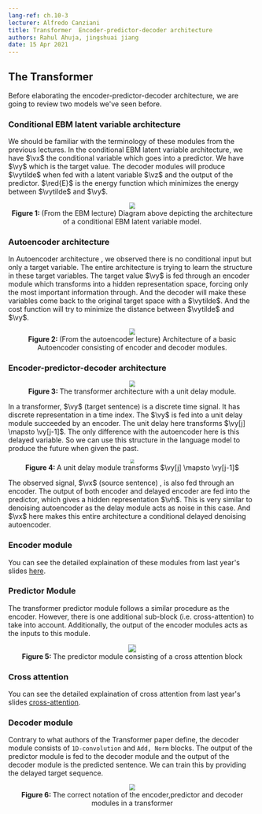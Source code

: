 ```yaml
---
lang-ref: ch.10-3
lecturer: Alfredo Canziani
title: Transformer  Encoder-predictor-decoder architecture
authors: Rahul Ahuja, jingshuai jiang
date: 15 Apr 2021
---
```



## The Transformer

Before elaborating the encoder-predictor-decoder architecture, we are going to review two models we've seen before.


### Conditional EBM latent variable architecture


We should be familiar with the terminology of these modules from the previous lectures.
In the conditional EBM latent variable architecture, we have $\vx$ the conditional variable which goes into a predictor. We have $\vy$ which is the target value. The decoder modules will produce $\vytilde$ when fed with a latent variable $\vz$ and the output of the predictor. $\red{E}$ is the energy function which minimizes the energy between $\vytilde$ and $\vy$.


<center>
<img src="{{site.baseurl}}/images/week10/10-3/ebm.png" style="zoom: 80%; background-color:#DCDCDC;" /><br>
<b>Figure 1: </b> (From the EBM lecture) Diagram above depicting the architecture of a conditional EBM latent variable model.
</center>

### Autoencoder architecture

In Autoencoder architecture , we observed there is no conditional input but only a target variable. The entire architecture is trying to learn the structure in these target variables. The target value $\vy$ is fed through an encoder module which transforms into a hidden representation space, forcing only the most important information through. And the decoder will make these variables come back to the original target space with a $\vytilde$. And the cost function will try to minimize the distance between $\vytilde$ and $\vy$.



<center>
<img src="{{site.baseurl}}/images/week10/10-3/autoencoder.png" style="zoom: 80%; background-color:#DCDCDC;" /><br>
<b>Figure 2: </b> (From the autoencoder lecture) Architecture of a basic Autoencoder consisting of encoder and decoder modules.
</center>



### Encoder-predictor-decoder architecture

<center>
<img src="{{site.baseurl}}/images/week10/10-3/transformer.png" style="zoom: 80%; background-color:#DCDCDC;" /><br>
<b>Figure 3: </b> The transformer architecture with a unit delay module.
</center>


In a transformer, $\vy$ (target sentence) is a discrete time signal. It has discrete representation in a time index. The $\vy$ is fed into a unit delay module succeeded by an encoder. The unit delay here transforms $\vy[j] \mapsto \vy[j-1]$. The only difference with the autoencoder here is this delayed variable. So we can use this structure in the language model to produce the future when given the past.



<center>
<img src="{{site.baseurl}}/images/week10/10-3/unit_delay.png" style="zoom: 50%; background-color:#DCDCDC;" /><br>
<b>Figure 4: </b> A unit delay module transforms $\vy[j] \mapsto \vy[j-1]$
</center>

The observed signal, $\vx$ (source sentence) , is also fed through an encoder. The output of both encoder and delayed encoder are fed into the predictor, which gives a hidden representation $\vh$. This is very similar to denoising autoencoder as the delay module acts as noise in this case. And $\vx$ here makes this entire architecture a conditional delayed denoising autoencoder.

### Encoder module
You can see the detailed explaination of these modules from last year's slides [here](https://atcold.github.io/pytorch-Deep-Learning/en/week12/12-3/).


### Predictor Module

The transformer predictor module follows a similar procedure as the encoder. However, there is one additional sub-block (i.e. cross-attention) to take into account. Additionally, the output of the encoder modules acts as the inputs to this module.


<center>
<img src="{{site.baseurl}}/images/week10/10-3/predictor.png" style="zoom: 100%; background-color:#DCDCDC;" /><br>
<b>Figure 5: </b> The predictor module consisting of a cross attention block
</center>

### Cross attention
You can see the detailed explaination of cross attention from last year's slides [cross-attention](https://atcold.github.io/pytorch-Deep-Learning/en/week12/12-3/).


### Decoder module

Contrary to what authors of the Transformer paper define, the decoder module consists of `1D-convolution` and `Add, Norm` blocks. The output of the predictor module is fed to the decoder module and the output of the decoder module is the predicted sentence. We can train this by providing the delayed target sequence.


<center>
<img src="{{site.baseurl}}/images/week10/10-3/decoder.png" style="zoom: 80%; background-color:#DCDCDC;" /><br>
<b>Figure 6: </b> The correct notation of the encoder,predictor and decoder modules in a transformer
</center>
